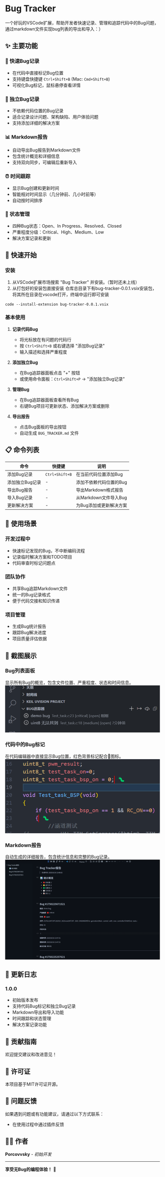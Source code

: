 # Bug Tracker

一个好玩的VSCode扩展，帮助开发者快速记录、管理和追踪代码中的Bug问题，通过markdown文件实现bug列表的导出和导入：）

## ✨ 主要功能

### 🐛 快速Bug记录

- 在代码中直接标记Bug位置
- 支持键盘快捷键 `Ctrl+Shift+B` (Mac: `Cmd+Shift+B`)
- 可视化Bug标记，鼠标悬停查看详情

### 📝 独立Bug记录

- 不依赖代码位置的Bug记录
- 适合记录设计问题、架构缺陷、用户体验问题
- 支持添加详细的解决方案

### 📊 Markdown报告

- 自动导出Bug报告到Markdown文件
- 包含统计概览和详细信息
- 支持双向同步，可编辑后重新导入

### ⏰ 时间跟踪

- 显示Bug创建和更新时间
- 智能相对时间显示（几分钟前、几小时前等）
- 自动按时间排序

### 🔄 状态管理

- 四种Bug状态：Open、In Progress、Resolved、Closed
- 严重程度分级：Critical、High、Medium、Low
- 解决方案记录和更新

## 🚀 快速开始

### 安装

1. 从VSCode扩展市场搜索 "Bug Tracker" 并安装。（暂时还未上线）
2. 从打包好的安装包直接安装
   仓库总目录下有bug-tracker-0.0.1.vsix安装包，将其所在目录在vscode打开，终端中运行即可安装

```shell
code --install-extension bug-tracker-0.0.1.vsix
```

### 基本使用

1. **记录代码Bug**

   - 将光标放在有问题的代码行
   - 按 `Ctrl+Shift+B` 或右键选择 "添加Bug记录"
   - 输入描述和选择严重程度
2. **添加独立Bug**

   - 在Bug追踪器面板点击 "+" 按钮
   - 或使用命令面板：`Ctrl+Shift+P` → "添加独立Bug记录"
3. **管理Bug**

   - 在Bug追踪器面板查看所有Bug
   - 右键Bug项目可更新状态、添加解决方案或删除
4. **导出报告**

   - 点击Bug面板的导出按钮
   - 自动生成 `BUG_TRACKER.md` 文件

## 📋 命令列表

| 命令            | 快捷键           | 说明                    |
| --------------- | ---------------- | ----------------------- |
| 添加Bug记录     | `Ctrl+Shift+B` | 在当前代码位置添加Bug   |
| 添加独立Bug记录 | -                | 添加不依赖代码位置的Bug |
| 导出Bug报告     | -                | 导出Markdown格式报告    |
| 导入Bug记录     | -                | 从Markdown文件导入Bug   |
| 更新解决方案    | -                | 为Bug添加或更新解决方案 |

## 🎯 使用场景

### 开发过程中

- 快速标记发现的Bug，不中断编码流程
- 记录临时解决方案和TODO项目
- 代码审查时标记问题点

### 团队协作

- 共享Bug追踪Markdown文件
- 统一的Bug记录格式
- 便于代码交接和知识传递

### 项目管理

- 生成Bug统计报告
- 跟踪Bug解决进度
- 项目质量评估依据

## 📸 截图展示

### Bug列表面板

显示所有Bug的概览，包含文件位置、严重程度、状态和时间信息。
![20250618134822](https://raw.githubusercontent.com/POCRO/myPic/main/pics20250618134822.png)

### 代码中的Bug标记

在代码编辑器中直接显示Bug位置，红色背景标记配合🐛图标。
![20250618134835](https://raw.githubusercontent.com/POCRO/myPic/main/pics20250618134835.png)

### Markdown报告

自动生成的详细报告，包含统计信息和完整的Bug记录。
![20250618134856](https://raw.githubusercontent.com/POCRO/myPic/main/pics20250618134856.png)

## 🔄 更新日志

### 1.0.0

- 初始版本发布
- 支持代码Bug标记和独立Bug记录
- Markdown导出和导入功能
- 时间跟踪和状态管理
- 解决方案记录功能

## 🤝 贡献指南

欢迎提交建议和改进意见！

## 📄 许可证

本项目基于MIT许可证开源。

## 🐞 问题反馈

如果遇到问题或有功能建议，请通过以下方式联系：

- 在使用过程中通过插件反馈

## 👨‍💻 作者

**Porcovvsky** - *初始开发*



---

**享受无Bug的编程体验！** 🎉
